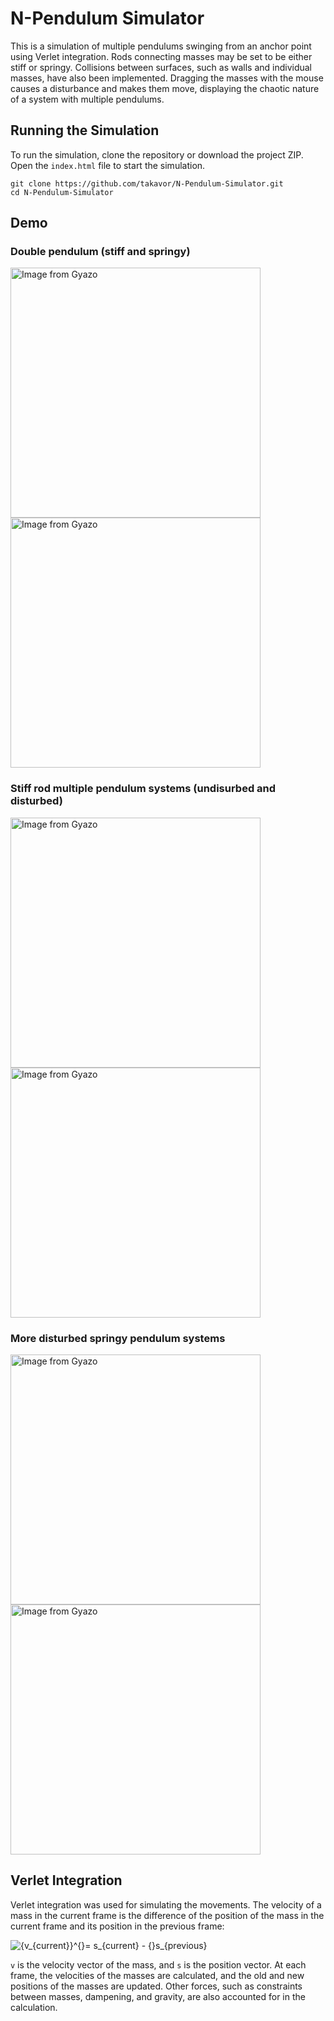 # N-Pendulum Simulator

This is a simulation of multiple pendulums swinging from an anchor point using Verlet integration. Rods connecting masses may be set to be either stiff or springy. Collisions between surfaces, such as walls and individual masses, have also been implemented. Dragging the masses with the mouse causes a disturbance and makes them move, displaying the chaotic nature of a system with multiple pendulums.

## Running the Simulation

To run the simulation, clone the repository or download the project ZIP. Open the `index.html` file to start the simulation.
```linux
git clone https://github.com/takavor/N-Pendulum-Simulator.git
cd N-Pendulum-Simulator
```

## Demo

### Double pendulum (stiff and springy)
<div>
	<a href="https://gyazo.com/42417df7e9901028daeb07bab5066182"><img src="https://i.gyazo.com/42417df7e9901028daeb07bab5066182.gif" alt="Image from Gyazo" width="400"/></a>
	<a href="https://gyazo.com/98039492b59edcbb097da933d23ae569"><img src="https://i.gyazo.com/98039492b59edcbb097da933d23ae569.gif" alt="Image from Gyazo" width="400"/></a>
</div>

### Stiff rod multiple pendulum systems (undisurbed and disturbed)
<div>
	<a href="https://gyazo.com/1388407c0e0688b3ac9008f889f4f903"><img src="https://i.gyazo.com/1388407c0e0688b3ac9008f889f4f903.gif" alt="Image from Gyazo" width="400"/></a>
	<a href="https://gyazo.com/71484bfb6dc863ecff358e0c768bc82d"><img src="https://i.gyazo.com/71484bfb6dc863ecff358e0c768bc82d.gif" alt="Image from Gyazo" width="400"/></a>
</div>

### More disturbed springy pendulum systems
<div>
	<a href="https://gyazo.com/89473059a39770bbec66d807174742a0"><img src="https://i.gyazo.com/89473059a39770bbec66d807174742a0.gif" alt="Image from Gyazo" width="400"/></a>
	<a href="https://gyazo.com/3e5ceffc52c8133183753f9a50c7ae08"><img src="https://i.gyazo.com/3e5ceffc52c8133183753f9a50c7ae08.gif" alt="Image from Gyazo" width="400"/></a>
</div>

## Verlet Integration

Verlet integration was used for simulating the movements. The velocity of a mass in the current frame is the difference of the position of the mass in the current frame and its position in the previous frame:

<img src="https://latex.codecogs.com/svg.image?{v_{current}}^{}=&space;s_{current}&space;-&space;{}s_{previous}" title="{v_{current}}^{}= s_{current} - {}s_{previous}" />

`v` is the velocity vector of the mass, and `s` is the position vector. At each frame, the velocities of the masses are calculated, and the old and new positions of the masses are updated. Other forces, such as constraints between masses, dampening, and gravity, are also accounted for in the calculation.

